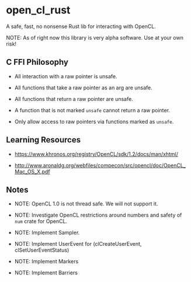 # open_cl_rust

A safe, fast, no nonsense Rust lib for interacting with OpenCL.

NOTE: As of right now this library is very alpha software. Use at your own risk!


## C FFI Philosophy

  + All interaction with a raw pointer is unsafe.
    
  + All functions that take a raw pointer as an arg are unsafe.

  + All functions that return a raw pointer are unsafe.

  + A function that is not marked `unsafe` cannot return a raw pointer.

  + Only allow access to raw pointers via functions marked as `unsafe`.

## Learning Resources

 + https://www.khronos.org/registry/OpenCL/sdk/1.2/docs/man/xhtml/

 + http://www.aronaldg.org/webfiles/compecon/src/opencl/doc/OpenCL_Mac_OS_X.pdf

## Notes 

  + NOTE: OpenCL 1.0 is not thread safe. We will not support it.
  
  + NOTE: Investigate OpenCL restrictions around numbers and safety of `num` crate for OpenCL.
  
  + NOTE: Implement Sampler.
  
  + NOTE: Implement UserEvent for (clCreateUserEvent, clSetUserEventStatus)
  
  + NOTE: Implement Markers
  
  + NOTE: Implement Barriers